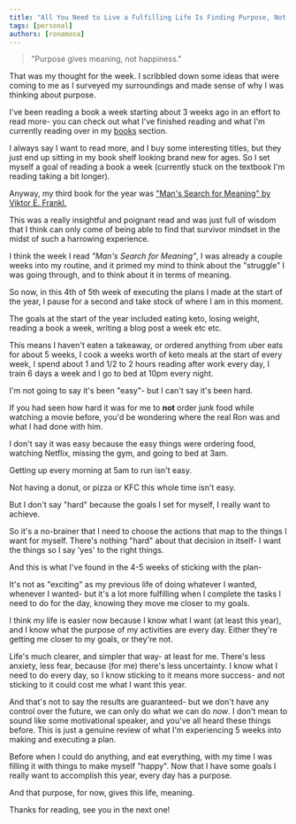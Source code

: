 ```yaml
---
title: "All You Need to Live a Fulfilling Life Is Finding Purpose, Not Happiness."
tags: [personal]
authors: [ronamosa]
---
```



> "Purpose gives meaning, not happiness."

That was my thought for the week. I scribbled down some ideas that were coming to me as I surveyed my surroundings and made sense of why I was thinking about purpose.

<!--truncate-->

I've been reading a book a week starting about 3 weeks ago in an effort to read more- you can check out what I've finished reading and what I'm currently reading over in my [books](/docs/books/reading-list) section.

I always say I want to read more, and I buy some interesting titles, but they just end up sitting in my book shelf looking brand new for ages. So I set myself a goal of reading a book a week (currently stuck on the textbook I'm reading taking a bit longer).

Anyway, my third book for the year was ["Man's Search for Meaning" by Viktor E. Frankl.](https://www.goodreads.com/book/show/4069.Man_s_Search_for_Meaning?from_search=true&from_srp=true&qid=y6oVwppLwx&rank=1)

This was a really insightful and poignant read and was just full of wisdom that I think can only come of being able to find that survivor mindset in the midst of such a harrowing experience.

I think the week I read _"Man's Search for Meaning"_, I was already a couple weeks into my routine, and it primed my mind to think about the "struggle" I was going through, and to think about it in terms of meaning.

So now, in this 4th of 5th week of executing the plans I made at the start of the year, I pause for a second and take stock of where I am in this moment.

The goals at the start of the year included eating keto, losing weight, reading a book a week, writing a blog post a week etc etc.

This means I haven't eaten a takeaway, or ordered anything from uber eats for about 5 weeks, I cook a weeks worth of keto meals at the start of every week, I spend about 1 and 1/2 to 2 hours reading after work every day, I train 6 days a week and I go to bed at 10pm every night.

I'm not going to say it's been "easy"- but I can't say it's been hard.

If you had seen how hard it was for me to **not** order junk food while watching a movie before, you'd be wondering where the real Ron was and what I had done with him.

I don't say it was easy because the easy things were ordering food, watching Netflix, missing the gym, and going to bed at 3am.

Getting up every morning at 5am to run isn't easy.

Not having a donut, or pizza or KFC this whole time isn't easy.

But I don't say "hard" because the goals I set for myself, I really want to achieve.

So it's a no-brainer that I need to choose the actions that map to the things I want for myself. There's nothing "hard" about that decision in itself- I want the things so I say 'yes' to the right things.

And this is what I've found in the 4-5 weeks of sticking with the plan-

It's not as "exciting" as my previous life of doing whatever I wanted, whenever I wanted- but it's a lot more fulfilling when I complete the tasks I need to do for the day, knowing they move me closer to my goals.

I think my life is easier now because I know what I want (at least this year), and I know what the purpose of my activities are every day. Either they're getting me closer to my goals, or they're not.

Life's much clearer, and simpler that way- at least for me. There's less anxiety, less fear, because (for me) there's less uncertainty. I know what I need to do every day, so I know sticking to it means more success- and not sticking to it could cost me what I want this year.

And that's not to say the results are guaranteed- but we don't have any control over the future, we can only do what we can do _now_. I don't mean to sound like some motivational speaker, and you've all heard these things before. This is just a genuine review of what I'm experiencing 5 weeks into making and executing a plan.

Before when I could do anything, and eat everything, with my time I was filling it with things to make myself "happy". Now that I have some goals I really want to accomplish this year, every day has a purpose.

And that purpose, for now, gives this life, meaning.

Thanks for reading, see you in the next one!
